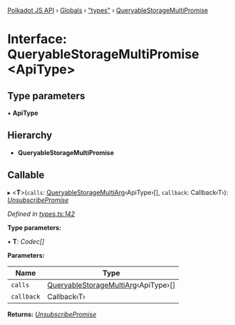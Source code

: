 [Polkadot JS API](../README.md) › [Globals](../globals.md) › ["types"](../modules/_types_.md) › [QueryableStorageMultiPromise](_types_.queryablestoragemultipromise.md)

# Interface: QueryableStorageMultiPromise <**ApiType**>

## Type parameters

▪ **ApiType**

## Hierarchy

* **QueryableStorageMultiPromise**

## Callable

▸ <**T**>(`calls`: [QueryableStorageMultiArg](../modules/_types_.md#queryablestoragemultiarg)‹ApiType›[], `callback`: Callback‹T›): *[UnsubscribePromise](../modules/_types_.md#unsubscribepromise)*

*Defined in [types.ts:142](https://github.com/polkadot-js/api/blob/17a10fb/packages/api/src/types.ts#L142)*

**Type parameters:**

▪ **T**: *Codec[]*

**Parameters:**

Name | Type |
------ | ------ |
`calls` | [QueryableStorageMultiArg](../modules/_types_.md#queryablestoragemultiarg)‹ApiType›[] |
`callback` | Callback‹T› |

**Returns:** *[UnsubscribePromise](../modules/_types_.md#unsubscribepromise)*
